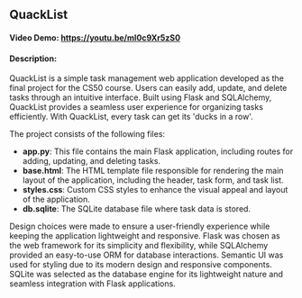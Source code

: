 ## QuackList
#### Video Demo: https://youtu.be/mI0c9Xr5zS0
#### Description: 
QuackList is a simple task management web application developed as the final project for the CS50 course. Users can easily add, update, and delete tasks through an intuitive interface. Built using Flask and SQLAlchemy, QuackList provides a seamless user experience for organizing tasks efficiently. With QuackList, every task can get its 'ducks in a row'.

The project consists of the following files:

- **app.py**: This file contains the main Flask application, including routes for adding, updating, and deleting tasks.
- **base.html**: The HTML template file responsible for rendering the main layout of the application, including the header, task form, and task list.
- **styles.css**: Custom CSS styles to enhance the visual appeal and layout of the application.
- **db.sqlite**: The SQLite database file where task data is stored.

Design choices were made to ensure a user-friendly experience while keeping the application lightweight and responsive. Flask was chosen as the web framework for its simplicity and flexibility, while SQLAlchemy provided an easy-to-use ORM for database interactions. Semantic UI was used for styling due to its modern design and responsive components. SQLite was selected as the database engine for its lightweight nature and seamless integration with Flask applications.
